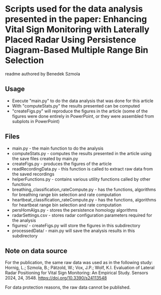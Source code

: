 # Scripts used for the data analysis presented in the paper:   Enhancing Vital Sign Monitoring with Laterally Placed Radar Using Persistence Diagram-Based Multiple Range Bin Selection
readme authored by Benedek Szmola

## Usage
* Execute "main.py" to do the data analysis that was done for this article
* With "computeStats.py" the results presented can be computed
* "createFigs.py" will reproduce the figures in the article (some of the figures were done entirely in PowerPoint, or they were assembled from subplots in PowerPoint)

## Files
* main.py - the main function to do the analysis
* computeStats.py - computes the results presented in the article using the save files created by main.py
* createFigs.py - produces the figures of the article
* readRecordingData.py - this function is called to extract raw data from the saved recordings
* helperFunctions.py - contains various utility functions called by other functions
* breathing_classification_rateCompute.py - has the functions, algorithms for breathing range bin selection and rate computation
* heartbeat_classification_rateCompute.py - has the functions, algorithms for heartbeat range bin selection and rate computation
* persHomAlgs.py - stores the persistence homology algorithms
* radarSettings.csv - stores radar configuration parameters required for the analysis
* figures/ - createFigs.py will store the figures in this subdirectory
* processedData/ - main.py will save the analysis results in this subdirectory

## Note on data source
For the publication, the same raw data was used as in the following study: 
Hornig, L.; Szmola, B.; Pätzold, W.; Vox, J.P.; Wolf, K.I. Evaluation of Lateral Radar Positioning for Vital Sign Monitoring: An Empirical Study. Sensors 2024, 24, 3548. https://doi.org/10.3390/s24113548

For data protection reasons, the raw data cannot be published.
